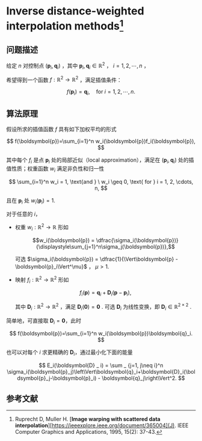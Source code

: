 # Inverse distance-weighted interpolation methods[^IDW]

## 问题描述

给定 $n$ 对控制点 $(\boldsymbol{p}_i, \boldsymbol{q}_i)$ ，其中 $\boldsymbol{p}_i,\boldsymbol{q}_i\in\mathbb{R}^2$ ， $i=1, 2, \cdots,n$ ，

希望得到一个函数 $f : \mathbb{R}^2\to\mathbb{R}^2$ ，满足插值条件：

$$
f(\boldsymbol{p}_i) = \boldsymbol{q}_i, \quad \text{for } i = 1, 2, \cdots, n.
$$

## 算法原理

假设所求的插值函数 $f$ 具有如下加权平均的形式

$$
f(\boldsymbol{p})=\sum_{i=1}^n w_i(\boldsymbol{p})f_i(\boldsymbol{p}),
$$

其中每个 $f_i$ 是点 $\boldsymbol{p}_i$ 处的局部近似（local approximation），满足在 $(\boldsymbol{p}_i, \boldsymbol{q}_i)$ 处的插值性质；权重函数 $w_i$ 满足非负性和归一性

$$
\sum_{i=1}^n w_i = 1, \text{and } \ w_i \geq 0, \text{ for } i = 1, 2, \cdots, n,
$$

且在 $\boldsymbol{p}_i$ 处 $w_i(\boldsymbol{p}_i) = 1$.

对于任意的 $i$，

- 权重 $w_i: \mathbb{R}^2\to\mathbb{R}$ 形如

  $$w_i(\boldsymbol{p}) = \dfrac{\sigma_i(\boldsymbol{p})}{\displaystyle\sum_{j=1}^n\sigma_j(\boldsymbol{p})},$$

  可选 $\sigma_i(\boldsymbol{p}) = \dfrac{1}{\Vert\boldsymbol{p} - \boldsymbol{p}_i\Vert^\mu}$ ， $\mu > 1$.

- 映射 $f_i: \mathbb{R}^2\to\mathbb{R}^2$ 形如

  $$f_i(\boldsymbol{p})=\boldsymbol{q}_i+\boldsymbol{D}_i(\boldsymbol{p}-\boldsymbol{p}_i),$$

  其中 $\boldsymbol{D} _ i:\mathbb{R}^2\to\mathbb{R}^2$ ，满足 $\boldsymbol{D} _ i(\boldsymbol{0})=\boldsymbol{0}$ . 可选 $\boldsymbol{D} _ i$ 为线性变换，即 $\boldsymbol{D}_i \in \mathbb{R}^{2\times 2}$ .

简单地，可直接取 $\boldsymbol{D}_i=\boldsymbol{0}$，此时

$$
f(\boldsymbol{p})=\sum_{i=1}^n w_i(\boldsymbol{p})\boldsymbol{q}_i.
$$

也可以对每个 $i$ 求更精确的 $\boldsymbol{D}_i$，通过最小化下面的能量

$$
E_i(\boldsymbol{D} _ i) = \sum _ {j=1, j\neq i}^n \sigma_i(\boldsymbol{p}_j)\left\Vert\boldsymbol{q}_i+\boldsymbol{D}_i(\boldsymbol{p}_j-\boldsymbol{p}_i) - \boldsymbol{q}_j\right\Vert^2.
$$

## 参考文献

[^IDW]: Ruprecht D, Muller H. [**Image warping with scattered data interpolation**][https://ieeexplore.ieee.org/document/365004](J). IEEE Computer Graphics and Applications, 1995, 15(2): 37-43.

